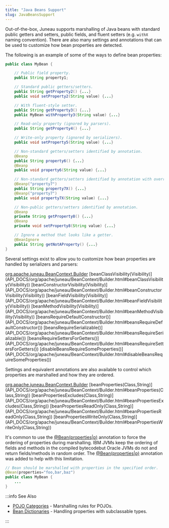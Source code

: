 ```yaml
---
title: "Java Beans Support"
slug: JavaBeansSupport
---
```


Out-of-the-box, Juneau supports marshalling of Java beans with standard public getters and setters, public fields, and
fluent setters (e.g.
`withX` naming convention).
There are also many settings and annotations that can be used to customize how bean properties are detected.

The following is an example of some of the ways to define bean properties:

```java
public class MyBean {

    // Public field property.
    public String property1;

    // Standard public getters/setters.
    public String getProperty2() {...}
    public void setProperty2(String value) {...}

    // With fluent-style setter.
    public String getProperty3() {...}
    public MyBean withProperty3(String value) {...}

    // Read-only property (ignored by parsers).
    public String getProperty4() {...}

    // Write-only property (ignored by serializers).
    public void setProperty5(String value) {...}

    // Non-standard getters/setters identified by annotation.
    @Beanp
    public String property6() {...}
    @Beanp
    public void property6(String value) {...}

    // Non-standard getters/setters identified by annotation with overridden names.
    @Beanp("property7")
    public String property7X() {...}
    @Beanp("property7")
    public void property7X(String value) {...}

    // Non-public getters/setters identified by annotation.
    @Beanp
    private String getProperty8() {...}
    @Beanp
    private void setProperty8(String value) {...}

    // Ignore a method that looks like a getter.
    @BeanIgnore
    public String getNotAProperty() {...}
}
```

Several settings exist to allow you to customize how bean properties are handled by serializers and parsers:

<tree>
<node-0><java-class><a href="/site/apidocs/org/apache/juneau/BeanContext.Builder.html" target="_blank">org.apache.juneau.BeanContext.Builder</a></java-class></node-0>
<node-1><java-method>[beanClassVisibility(Visibility)](API_DOCS/org/apache/juneau/BeanContext/Builder.html#beanClassVisibility(Visibility))</java-method></node-1>
<node-1><java-method>[beanConstructorVisibility(Visibility)](API_DOCS/org/apache/juneau/BeanContext/Builder.html#beanConstructorVisibility(Visibility))</java-method></node-1>
<node-1><java-method>[beanFieldVisibility(Visibility)](API_DOCS/org/apache/juneau/BeanContext/Builder.html#beanFieldVisibility(Visibility))</java-method></node-1>
<node-1><java-method>[beanMethodVisibility(Visibility)](API_DOCS/org/apache/juneau/BeanContext/Builder.html#beanMethodVisibility(Visibility))</java-method></node-1>
<node-1><java-method>[beansRequireDefaultConstructor()](API_DOCS/org/apache/juneau/BeanContext/Builder.html#beansRequireDefaultConstructor())</java-method></node-1>
<node-1><java-method>[beansRequireSerializable()](API_DOCS/org/apache/juneau/BeanContext/Builder.html#beansRequireSerializable())</java-method></node-1>
<node-1><java-method>[beansRequireSettersForGetters()](API_DOCS/org/apache/juneau/BeanContext/Builder.html#beansRequireSettersForGetters())</java-method></node-1>
<node-1><java-method>[disableBeansRequireSomeProperties()](API_DOCS/org/apache/juneau/BeanContext/Builder.html#disableBeansRequireSomeProperties())</java-method></node-1>
</tree>

Settings and equivalent annotations are also available to control which properties are marshalled and how they are
ordered.

<tree>
<node-0><java-class><a href="/site/apidocs/org/apache/juneau/BeanContext.Builder.html" target="_blank">org.apache.juneau.BeanContext.Builder</a></java-class></node-0>
<node-1><java-method>[beanProperties(Class,String)](API_DOCS/org/apache/juneau/BeanContext/Builder.html#beanProperties(Class,String))</java-method></node-1>
<node-1><java-method>[beanPropertiesExcludes(Class,String)](API_DOCS/org/apache/juneau/BeanContext/Builder.html#beanPropertiesExcludes(Class,String))</java-method></node-1>
<node-1><java-method>[beanPropertiesReadOnly(Class,String)](API_DOCS/org/apache/juneau/BeanContext/Builder.html#beanPropertiesReadOnly(Class,String))</java-method></node-1>
<node-1><java-method>[beanPropertiesWriteOnly(Class,String)](API_DOCS/org/apache/juneau/BeanContext/Builder.html#beanPropertiesWriteOnly(Class,String))</java-method></node-1>
</tree>

It's common to use the [@Bean(properties|p)](API_DOCS/org/apache/juneau/annotation/Bean.html#properties) annotation to force the ordering of properties during marshalling.
IBM JVMs keep the ordering of fields and methods in the compiled bytecodebut Oracle JVMs do not and return fields/methods in random order.
The [@Bean(properties|p)](API_DOCS/org/apache/juneau/annotation/Bean.html#properties) annotation was added to help with this limitation.

```java
// Bean should be marshalled with properties in the specified order.
@Bean(properties="foo,bar,baz")
public class MyBean {
    ...
}
```

:::info See Also

- [POJO Categories](/docs/topics/PojoCategories) - Marshalling rules for POJOs.
- [Bean Dictionaries](/docs/topics/BeanDictionaryBasics) - Handling properties with subclassable types.

:::